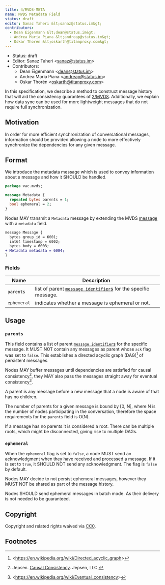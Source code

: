 ```yaml
---
title: 4/MVDS-META
name: MVDS Metadata Field
status: draft
editor: Sanaz Taheri &lt;sanaz@status.im&gt;
contributors:
  - Dean Eigenmann &lt;dean@status.im&gt;
  - Andrea Maria Piana &lt;andreap@status.im&gt;
  - Oskar Thorén &lt;oskarth@titanproxy.com&gt;
---
```

- Status: draft
- Editor: Sanaz Taheri &lt;sanaz@status.im&gt;
- Contributors:
  - Dean Eigenmann &lt;dean@status.im&gt;
  - Andrea Maria Piana &lt;andreap@status.im&gt;
  - Oskar Thorén &lt;oskarth@titanproxy.com&gt;
  

In this specification, we describe a method to construct message history that will aid the consistency guarantees of [2/MVDS](../2/mvds). Additionally, we explain how data sync can be used for more lightweight messages that do not require full synchronization.

## Motivation

In order for more efficient synchronization of conversational messages, information should be provided allowing a node to more effectively synchronize the dependencies for any given message.

## Format

We introduce the metadata message which is used to convey information about a message and how it SHOULD be handled.

```protobuf
package vac.mvds;

message Metadata {
  repeated bytes parents = 1;
  bool ephemeral = 2;
}
```

Nodes MAY transmit a `Metadata` message by extending the MVDS [message](../2/mvds#payloads) with a `metadata` field.

```diff
message Message {
  bytes group_id = 6001;
  int64 timestamp = 6002;
  bytes body = 6003;
+ Metadata metadata = 6004;
}
```

### Fields

| Name                   |   Description                                                                                                                    |
| ---------------------- | -------------------------------------------------------------------------------------------------------------------------------- |
| `parents`               |   list of parent [`message identifier`s](../2/mvds#payloads) for the specific message. |            
| `ephemeral`         |   indicates whether a message is ephemeral or not.                                                             |

## Usage

### `parents`

This field contains a list of parent [`message identifier`s](../2/mvds#payloads) for the specific message. It MUST NOT contain any messages as parent whose `ack` flag was set to `false`. This establishes a directed acyclic graph (DAG)[^2] of persistent messages.

Nodes MAY buffer messages until dependencies are satisfied for causal consistency[^3], they MAY also pass the messages straight away for eventual consistency[^4].

A parent is any message before a new message that a node is aware of that has no children.

The number of parents for a given message is bound by [0, N], where N is the number of nodes participating in the conversation, therefore the space requirements for the `parents` field is O(N).

If a message has no parents it is considered a root. There can be multiple roots, which might be disconnected, giving rise to multiple DAGs.

### `ephemeral`

When the `ephemeral` flag is set to `false`, a node MUST send an acknowledgment when they have received and processed a message. If it is set to `true`, it SHOULD NOT send any acknowledgment. The flag is `false` by default.

Nodes MAY decide to not persist ephemeral messages, however they MUST NOT be shared as part of the message history.

Nodes SHOULD send ephemeral messages in batch mode. As their delivery is not needed to be guaranteed.

## Copyright

Copyright and related rights waived via [CC0](https://creativecommons.org/publicdomain/zero/1.0/).

## Footnotes
[^1]: [2/MVDS](../2/mvds)
[^2]: &lt;https://en.wikipedia.org/wiki/Directed_acyclic_graph&gt;
[^3]: Jepsen. [Causal Consistency](https://jepsen.io/consistency/models/causal). Jepsen, LLC.
[^4]: &lt;https://en.wikipedia.org/wiki/Eventual_consistency&gt;
